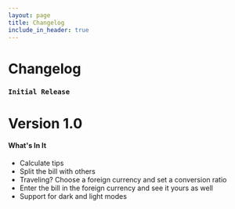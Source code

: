 ```yaml
---
layout: page
title: Changelog
include_in_header: true
---
```


# Changelog

### `Initial Release`
# **Version 1.0**

#### What's In It
- Calculate tips
- Split the bill with others
- Traveling? Choose a foreign currency and set a conversion ratio
- Enter the bill in the foreign currency and see it yours as well
- Support for dark and light modes

